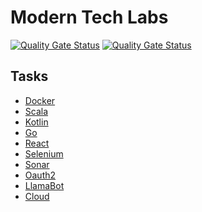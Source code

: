# Modern Tech Labs

[![Quality Gate Status](https://sonarcloud.io/api/project_badges/measure?project=vkazakevich_sonar-server&metric=alert_status)](https://sonarcloud.io/summary/new_code?id=vkazakevich_sonar-server)
[![Quality Gate Status](https://sonarcloud.io/api/project_badges/measure?project=vkazakevich_sonar-client&metric=alert_status)](https://sonarcloud.io/summary/new_code?id=vkazakevich_sonar-client)

## Tasks

- [Docker](./Docker)
- [Scala](./Scala)
- [Kotlin](./Kotlin)
- [Go](./Go)
- [React](./Frontend)
- [Selenium](./Tests)
- [Sonar](./Sonar)
- [Oauth2](./Oauth2)
- [LlamaBot](./LlamaBot)
- [Cloud](./Cloud)
